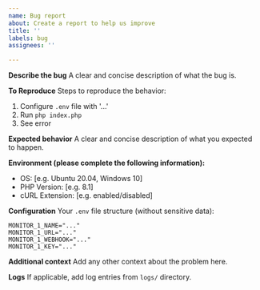 ```yaml
---
name: Bug report
about: Create a report to help us improve
title: ''
labels: bug
assignees: ''

---
```


**Describe the bug**
A clear and concise description of what the bug is.

**To Reproduce**
Steps to reproduce the behavior:
1. Configure `.env` file with '...'
2. Run `php index.php`
3. See error

**Expected behavior**
A clear and concise description of what you expected to happen.

**Environment (please complete the following information):**
 - OS: [e.g. Ubuntu 20.04, Windows 10]
 - PHP Version: [e.g. 8.1]
 - cURL Extension: [e.g. enabled/disabled]

**Configuration**
Your `.env` file structure (without sensitive data):
```env
MONITOR_1_NAME="..."
MONITOR_1_URL="..."
MONITOR_1_WEBHOOK="..."
MONITOR_1_KEY="..."
```

**Additional context**
Add any other context about the problem here.

**Logs**
If applicable, add log entries from `logs/` directory. 
